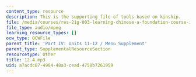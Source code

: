 ```yaml
---
content_type: resource
description: This is the supporting file of tools based on kinship.
file: /media/courses/res-21g-003-learning-chinese-a-foundation-course-in-mandarin-spring-2011/a7acdc87490448a3cead4758b7261959_12.4.mp3
file_type: audio/mpeg
learning_resource_types: []
ocw_type: OCWFile
parent_title: 'Part IV: Units 11-12 / Menu Supplement'
parent_type: SupplementalResourceSection
resourcetype: Other
title: 12.4.mp3
uid: a7acdc87-4904-48a3-cead-4758b7261959
---
```

